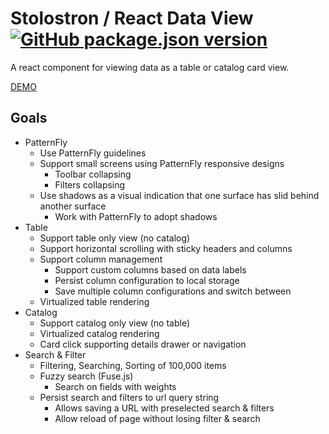 # Stolostron / React Data View [![GitHub package.json version](https://img.shields.io/github/package-json/v/stolostron/react-data-view)](https://www.npmjs.com/package/@stolostron/react-data-view)

A react component for viewing data as a table or catalog card view.

[DEMO](https://stolostron.github.io/react-data-view/)

## Goals

- PatternFly
  - Use PatternFly guidelines
  - Support small screens using PatternFly responsive designs
    - Toolbar collapsing
    - Filters collapsing
  - Use shadows as a visual indication that one surface has slid behind another surface
    - Work with PatternFly to adopt shadows
- Table
  - Support table only view (no catalog)
  - Support horizontal scrolling with sticky headers and columns
  - Support column management
    - Support custom columns based on data labels
    - Persist column configuration to local storage
    - Save multiple column configurations and switch between
  - Virtualized table rendering
- Catalog
  - Support catalog only view (no table)
  - Virtualized catalog rendering
  - Card click supporting details drawer or navigation
- Search & Filter
  - Filtering, Searching, Sorting of 100,000 items
  - Fuzzy search (Fuse.js)
    - Search on fields with weights
  - Persist search and filters to url query string
    - Allows saving a URL with preselected search & filters
    - Allow reload of page without losing filter & search

